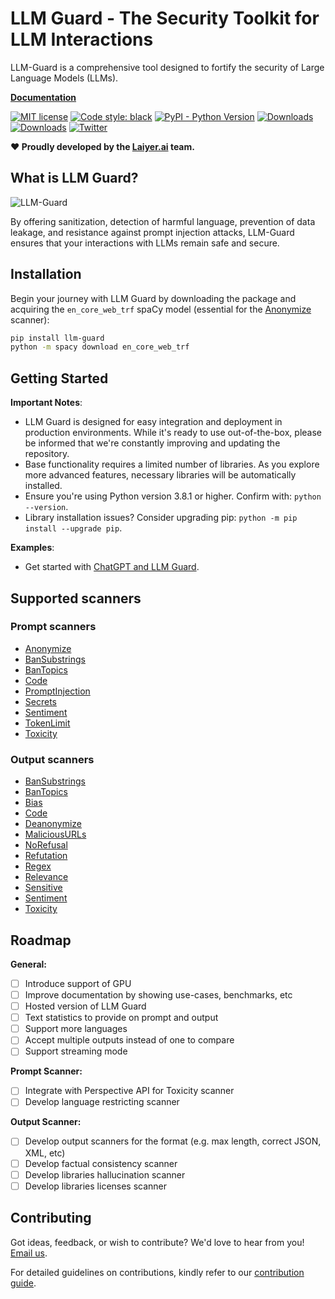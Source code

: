 # LLM Guard - The Security Toolkit for LLM Interactions

LLM-Guard is a comprehensive tool designed to fortify the security of Large Language Models (LLMs).

[**Documentation**](https://laiyer-ai.github.io/llm-guard/)

[![MIT license](https://img.shields.io/badge/license-MIT-brightgreen.svg)](http://opensource.org/licenses/MIT)
[![Code style: black](https://img.shields.io/badge/code%20style-black-000000.svg)](https://github.com/psf/black)
[![PyPI - Python Version](https://img.shields.io/pypi/v/llm-guard)](https://pypi.org/project/llm-guard)
[![Downloads](https://static.pepy.tech/badge/llm-guard)](https://pepy.tech/project/llm-guard)
[![Downloads](https://static.pepy.tech/badge/llm-guard/month)](https://pepy.tech/project/llm-guard)
[![Twitter](https://img.shields.io/twitter/url/https/twitter.com/laiyer_ai.svg?style=social&label=Follow%20%40Laiyer_AI)](https://twitter.com/laiyer_ai)

**❤️ Proudly developed by the [Laiyer.ai](https://laiyer.ai/) team.**

## What is LLM Guard?

![LLM-Guard](https://raw.githubusercontent.com/laiyer-ai/llm-guard/ddba0d6f696ca539628c04bc81978b07e3d4ccb9/docs/img/flow.png?raw=true)

By offering sanitization, detection of harmful language, prevention of data leakage, and resistance against prompt
injection attacks, LLM-Guard ensures that your interactions with LLMs remain safe and secure.

## Installation

Begin your journey with LLM Guard by downloading the package and acquiring the `en_core_web_trf` spaCy model (essential
for the [Anonymize](https://laiyer-ai.github.io/llm-guard/input_scanners/anonymize/) scanner):

```sh
pip install llm-guard
python -m spacy download en_core_web_trf
```

## Getting Started

**Important Notes**:

- LLM Guard is designed for easy integration and deployment in production environments. While it's ready to use
  out-of-the-box, please be informed that we're constantly improving and updating the repository.
- Base functionality requires a limited number of libraries. As you explore more advanced features, necessary libraries
  will be automatically installed.
- Ensure you're using Python version 3.8.1 or higher. Confirm with: `python --version`.
- Library installation issues? Consider upgrading pip: `python -m pip install --upgrade pip`.

**Examples**:

- Get started with [ChatGPT and LLM Guard](./examples/openai.py).

## Supported scanners

### Prompt scanners

- [Anonymize](https://laiyer-ai.github.io/llm-guard/input_scanners/anonymize/)
- [BanSubstrings](https://laiyer-ai.github.io/llm-guard/input_scanners/ban_substrings/)
- [BanTopics](https://laiyer-ai.github.io/llm-guard/input_scanners/ban_topics/)
- [Code](https://laiyer-ai.github.io/llm-guard/input_scanners/code/)
- [PromptInjection](https://laiyer-ai.github.io/llm-guard/input_scanners/prompt_injection/)
- [Secrets](https://laiyer-ai.github.io/llm-guard/input_scanners/secrets/)
- [Sentiment](https://laiyer-ai.github.io/llm-guard/input_scanners/sentiment/)
- [TokenLimit](https://laiyer-ai.github.io/llm-guard/input_scanners/token_limit/)
- [Toxicity](https://laiyer-ai.github.io/llm-guard/input_scanners/toxicity/)

### Output scanners

- [BanSubstrings](https://laiyer-ai.github.io/llm-guard/output_scanners/ban_substrings/)
- [BanTopics](https://laiyer-ai.github.io/llm-guard/output_scanners/ban_topics/)
- [Bias](https://laiyer-ai.github.io/llm-guard/output_scanners/bias/)
- [Code](https://laiyer-ai.github.io/llm-guard/output_scanners/code/)
- [Deanonymize](https://laiyer-ai.github.io/llm-guard/output_scanners/deanonymize/)
- [MaliciousURLs](https://laiyer-ai.github.io/llm-guard/output_scanners/malicious_urls/)
- [NoRefusal](https://laiyer-ai.github.io/llm-guard/output_scanners/no_refusal/)
- [Refutation](https://laiyer-ai.github.io/llm-guard/output_scanners/refutation/)
- [Regex](https://laiyer-ai.github.io/llm-guard/output_scanners/regex/)
- [Relevance](https://laiyer-ai.github.io/llm-guard/output_scanners/relevance/)
- [Sensitive](https://laiyer-ai.github.io/llm-guard/output_scanners/sensitive/)
- [Sentiment](https://laiyer-ai.github.io/llm-guard/output_scanners/sentiment/)
- [Toxicity](https://laiyer-ai.github.io/llm-guard/output_scanners/toxicity/)

## Roadmap

**General:**

- [ ] Introduce support of GPU
- [ ] Improve documentation by showing use-cases, benchmarks, etc
- [ ] Hosted version of LLM Guard
- [ ] Text statistics to provide on prompt and output
- [ ] Support more languages
- [ ] Accept multiple outputs instead of one to compare
- [ ] Support streaming mode

**Prompt Scanner:**

- [ ] Integrate with Perspective API for Toxicity scanner
- [ ] Develop language restricting scanner

**Output Scanner:**

- [ ] Develop output scanners for the format (e.g. max length, correct JSON, XML, etc)
- [ ] Develop factual consistency scanner
- [ ] Develop libraries hallucination scanner
- [ ] Develop libraries licenses scanner

## Contributing

Got ideas, feedback, or wish to contribute? We'd love to hear from you! [Email us](mailto:hello@laiyer.ai).

For detailed guidelines on contributions, kindly refer to our [contribution guide](CONTRIBUTING.md).

